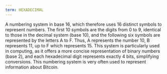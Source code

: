```yaml
---
term: HEXADECIMAL
---
```


A numbering system in base 16, which therefore uses 16 distinct symbols to represent numbers. The first 10 symbols are the digits from 0 to 9, identical to those in the decimal system (base 10), and the following six symbols are represented by the letters A to F. Thus, A represents the number 10, B represents 11, up to F which represents 15. This system is particularly used in computing, as it offers a more concise representation of binary numbers (base 2), and each hexadecimal digit represents exactly 4 bits, simplifying conversions. This numbering system is very often used to represent information about Bitcoin.
